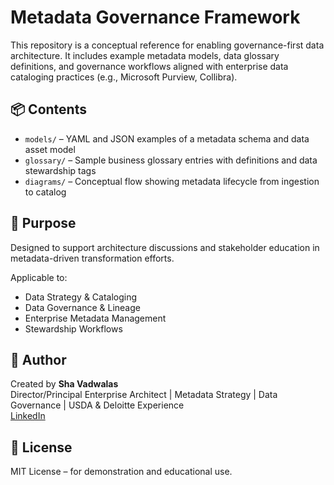 # Metadata Governance Framework

This repository is a conceptual reference for enabling governance-first data architecture. It includes example metadata models, data glossary definitions, and governance workflows aligned with enterprise data cataloging practices (e.g., Microsoft Purview, Collibra).

## 📦 Contents

- `models/` – YAML and JSON examples of a metadata schema and data asset model
- `glossary/` – Sample business glossary entries with definitions and data stewardship tags
- `diagrams/` – Conceptual flow showing metadata lifecycle from ingestion to catalog

## 🧠 Purpose

Designed to support architecture discussions and stakeholder education in metadata-driven transformation efforts.

Applicable to:
- Data Strategy & Cataloging
- Data Governance & Lineage
- Enterprise Metadata Management
- Stewardship Workflows

## 👤 Author

Created by **Sha Vadwalas**  
Director/Principal Enterprise Architect | Metadata Strategy | Data Governance | USDA & Deloitte Experience  
[LinkedIn](https://www.linkedin.com/in/sha-v-0557a118/)

## 📜 License

MIT License – for demonstration and educational use.
